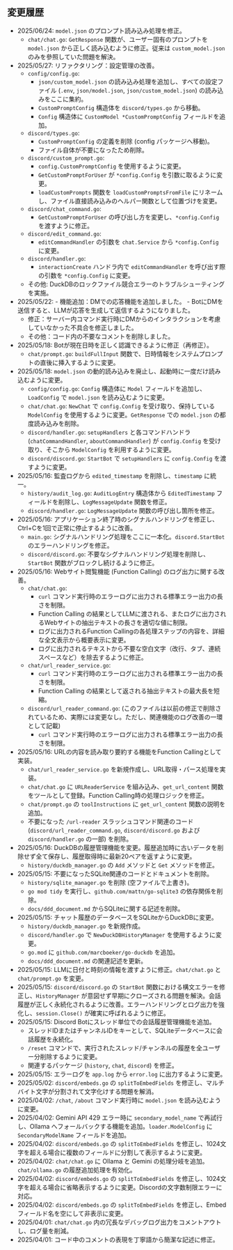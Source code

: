 ## 変更履歴
- 2025/06/24: `model.json` のプロンプト読み込み処理を修正。
    - `chat/chat.go`: `GetResponse` 関数が、ユーザー固有のプロンプトを `model.json` から正しく読み込むように修正。従来は `custom_model.json` のみを參照していた問題を解決。
- 2025/05/27: リファクタリング：設定管理の改善。
    - `config/config.go`:
        - `json/custom_model.json` の読み込み処理を追加し、すべての設定ファイル (`.env`, `json/model.json`, `json/custom_model.json`) の読み込みをここに集約。
        - `CustomPromptConfig` 構造体を `discord/types.go` から移動。
        - `Config` 構造体に `CustomModel *CustomPromptConfig` フィールドを追加。
    - `discord/types.go`:
        - `CustomPromptConfig` の定義を削除 (config パッケージへ移動)。
        - ファイル自体が不要になったため削除。
    - `discord/custom_prompt.go`:
        - `config.CustomPromptConfig` を使用するように変更。
        - `GetCustomPromptForUser` が `*config.Config` を引数に取るように変更。
        - `loadCustomPrompts` 関数を `loadCustomPromptsFromFile` にリネームし、ファイル直接読み込みのヘルパー関数として位置づけを変更。
    - `discord/chat_command.go`:
        - `GetCustomPromptForUser` の呼び出し方を変更し、`*config.Config` を渡すように修正。
    - `discord/edit_command.go`:
        - `editCommandHandler` の引数を `chat.Service` から `*config.Config` に変更。
    - `discord/handler.go`:
        - `interactionCreate` ハンドラ内で `editCommandHandler` を呼び出す際の引数を `*config.Config` に変更。
    - その他: DuckDBのロックファイル競合エラーのトラブルシューティングを実施。
- 2025/05/22: - 機能追加：DMでの応答機能を追加しました。
      - BotにDMを送信すると、LLMが応答を生成して返信するようになりました。
    - 修正：サーバー内コマンド実行時にDMからのインタラクションを考慮していなかった不具合を修正しました。
    - その他：コード内の不要なコメントを削除しました。
- 2025/05/18: Botが現在日時を正しく認識できるように修正（再修正）。
    - `chat/prompt.go`: `buildFullInput` 関数で、日時情報をシステムプロンプトの直後に挿入するように変更。
- 2025/05/18: `model.json` の動的読み込みを廃止し、起動時に一度だけ読み込むように変更。
    - `config/config.go`: `Config` 構造体に `Model` フィールドを追加し、`LoadConfig` で `model.json` を読み込むように変更。
    - `chat/chat.go`: `NewChat` で `config.Config` を受け取り、保持している `ModelConfig` を使用するように変更。`GetResponse` での `model.json` の都度読み込みを削除。
    - `discord/handler.go`: `setupHandlers` と各コマンドハンドラ (`chatCommandHandler`, `aboutCommandHandler`) が `config.Config` を受け取り、そこから `ModelConfig` を利用するように変更。
    - `discord/discord.go`: `StartBot` で `setupHandlers` に `config.Config` を渡すように変更。
- 2025/05/16: 監査ログから `edited_timestamp` を削除し、`timestamp` に統一。
    - `history/audit_log.go`: `AuditLogEntry` 構造体から `EditedTimestamp` フィールドを削除し、`LogMessageUpdate` 関数を修正。
    - `discord/handler.go`: `LogMessageUpdate` 関数の呼び出し箇所を修正。
- 2025/05/16: アプリケーション終了時のシグナルハンドリングを修正し、Ctrl+Cを1回で正常に停止するように改善。
    - `main.go`: シグナルハンドリング処理をここに一本化。`discord.StartBot` のエラーハンドリングを修正。
    - `discord/discord.go`: 不要なシグナルハンドリング処理を削除し、`StartBot` 関数がブロックし続けるように修正。
- 2025/05/16: Webサイト閲覧機能 (Function Calling) のログ出力に関する改善。
    - `chat/chat.go`:
        - `curl` コマンド実行時のエラーログに出力される標準エラー出力の長さを制限。
        - Function Calling の結果としてLLMに渡される、またログに出力されるWebサイトの抽出テキストの長さを適切な値に制限。
        - ログに出力されるFunction Callingの各処理ステップの内容を、詳細な全文表示から概要表示に変更。
        - ログに出力されるテキストから不要な空白文字（改行、タブ、連続スペースなど）を除去するように修正。
    - `chat/url_reader_service.go`:
        - `curl` コマンド実行時のエラーログに出力される標準エラー出力の長さを制限。
        - Function Calling の結果として返される抽出テキストの最大長を短縮。
    - `discord/url_reader_command.go`: (このファイルは以前の修正で削除されているため、実際には変更なし。ただし、関連機能のログ改善の一環として記載)
        - `curl` コマンド実行時のエラーログに出力される標準エラー出力の長さを制限。
- 2025/05/16: URLの内容を読み取り要約する機能をFunction Callingとして実装。
    - `chat/url_reader_service.go` を新規作成し、URL取得・パース処理を実装。
    - `chat/chat.go` に `URLReaderService` を組み込み、`get_url_content` 関数をツールとして登録。Function Calling時の処理ロジックを修正。
    - `chat/prompt.go` の `toolInstructions` に `get_url_content` 関数の説明を追加。
    - 不要になった `/url-reader` スラッシュコマンド関連のコード (`discord/url_reader_command.go`, `discord/discord.go` および `discord/handler.go` の一部) を削除。
- 2025/05/16: DuckDBの履歴管理機能を変更。履歴追加時に古いデータを削除せず全て保存し、履歴取得時に最新20ペアを返すように変更。
    - `history/duckdb_manager.go` の `Add` メソッドと `Get` メソッドを修正。
- 2025/05/15: 不要になったSQLite関連のコードとドキュメントを削除。
    - `history/sqlite_manager.go` を削除 (空ファイルで上書き)。
    - `go mod tidy` を実行し、`github.com/mattn/go-sqlite3` の依存関係を削除。
    - `docs/ddd_document.md` からSQLiteに関する記述を削除。
- 2025/05/15: チャット履歴のデータベースをSQLiteからDuckDBに変更。
    - `history/duckdb_manager.go` を新規作成。
    - `discord/handler.go` で `NewDuckDBHistoryManager` を使用するように変更。
    - `go.mod` に `github.com/marcboeker/go-duckdb` を追加。
    - `docs/ddd_document.md` の関連記述を更新。
- 2025/05/15: LLMに日付と時刻の情報を渡すように修正。`chat/chat.go` と `chat/prompt.go` を変更。
- 2025/05/15: `discord/discord.go` の `StartBot` 関数における構文エラーを修正し、`HistoryManager` が意図せず早期にクローズされる問題を解決。会話履歴が正しく永続化されるように改善。エラーハンドリングとログ出力を強化し、`session.Close()` が確実に呼ばれるように修正。
- 2025/05/15: Discord Botにスレッド単位での会話履歴管理機能を追加。
    - スレッドIDまたはチャンネルIDをキーとして、SQLiteデータベースに会話履歴を永続化。
    - `/reset` コマンドで、実行されたスレッド/チャンネルの履歴を全ユーザー分削除するように変更。
    - 関連するパッケージ (`history`, `chat`, `discord`) を修正。
- 2025/05/15: エラーログを `app.log` から `error.log` に出力するように変更。
- 2025/05/02: `discord/embeds.go` の `splitToEmbedFields` を修正し、マルチバイト文字が分割されて文字化けする問題を解消。
- 2025/04/02: `/chat`, `/about` コマンド実行時に `model.json` を読み込むように変更。
- 2025/04/02: Gemini API 429 エラー時に `secondary_model_name` で再試行し、Ollama へフォールバックする機能を追加。`loader.ModelConfig` に `SecondaryModelName` フィールドを追加。
- 2025/04/02: `discord/embeds.go` の `splitToEmbedFields` を修正し、1024文字を超える場合に複数のフィールドに分割して表示するように変更。
- 2025/04/02: `chat/chat.go` に Ollama と Gemini の処理分岐を追加。`chat/ollama.go` の履歴追加処理を有効化。
- 2025/04/02: `discord/embeds.go` の `splitToEmbedFields` を修正し、1024文字を超える場合に省略表示するように変更。Discordの文字数制限エラーに対応。
- 2025/04/02: `discord/embeds.go` の `splitToEmbedFields` を修正し、Embedフィールド名を空にして非表示に変更。
- 2025/04/01: `chat/chat.go` 内の冗長なデバッグログ出力をコメントアウトし、ログ量を削減。
- 2025/04/01: コード中のコメントの表現を丁寧語から簡潔な記述に修正。

